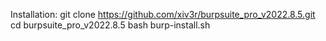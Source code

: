 Installation: 
git clone https://github.com/xiv3r/burpsuite_pro_v2022.8.5.git
cd burpsuite_pro_v2022.8.5
bash burp-install.sh
